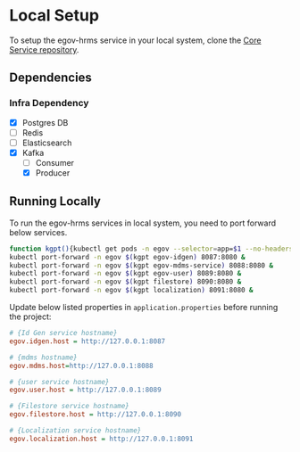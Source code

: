 # Local Setup

To setup the egov-hrms service in your local system, clone the [Core Service repository](https://github.com/egovernments/core-services).

## Dependencies

### Infra Dependency

- [x] Postgres DB
- [ ] Redis
- [ ] Elasticsearch
- [x] Kafka
  - [ ] Consumer
  - [x] Producer

## Running Locally

To run the egov-hrms services in local system, you need to port forward below services.

```bash
function kgpt(){kubectl get pods -n egov --selector=app=$1 --no-headers=true | head -n1 | awk '{print $1}'}
kubectl port-forward -n egov $(kgpt egov-idgen) 8087:8080 &
kubectl port-forward -n egov $(kgpt egov-mdms-service) 8088:8080 &
kubectl port-forward -n egov $(kgpt egov-user) 8089:8080 &
kubectl port-forward -n egov $(kgpt filestore) 8090:8080 &
kubectl port-forward -n egov $(kgpt localization) 8091:8080 &
``` 

Update below listed properties in `application.properties` before running the project:

```ini
# {Id Gen service hostname}
egov.idgen.host = http://127.0.0.1:8087

# {mdms hostname}
egov.mdms.host=http://127.0.0.1:8088

# {user service hostname}
egov.user.host = http://127.0.0.1:8089

# {Filestore service hostname}
egov.filestore.host = http://127.0.0.1:8090

# {Localization service hostname}
egov.localization.host = http://127.0.0.1:8091
```
